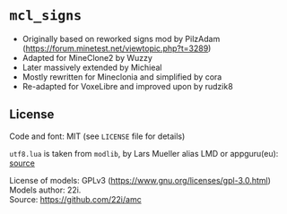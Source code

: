# `mcl_signs`

* Originally based on reworked signs mod by PilzAdam (<https://forum.minetest.net/viewtopic.php?t=3289>)
* Adapted for MineClone2 by Wuzzy
* Later massively extended by Michieal
* Mostly rewritten for Mineclonia and simplified by cora
* Re-adapted for VoxeLibre and improved upon by rudzik8


## License

Code and font: MIT (see `LICENSE` file for details)

`utf8.lua` is taken from `modlib`, by Lars Mueller alias LMD or appguru(eu): [source](https://github.com/appgurueu/modlib/blob/master/utf8.lua)

License of models: GPLv3 (https://www.gnu.org/licenses/gpl-3.0.html)\
Models author: 22i.\
Source: <https://github.com/22i/amc>
